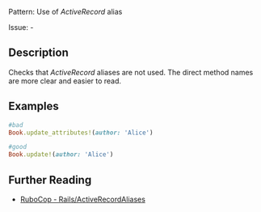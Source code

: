 Pattern: Use of _ActiveRecord_ alias

Issue: -

## Description

Checks that _ActiveRecord_ aliases are not used. The direct method names are more clear and easier to read.

## Examples

```ruby
#bad
Book.update_attributes!(author: 'Alice')

#good
Book.update!(author: 'Alice')
```

## Further Reading

* [RuboCop - Rails/ActiveRecordAliases](https://rubocop.readthedocs.io/en/latest/cops_rails/#railsactiverecordaliases)
